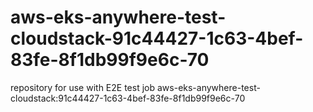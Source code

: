 # aws-eks-anywhere-test-cloudstack-91c44427-1c63-4bef-83fe-8f1db99f9e6c-70
repository for use with E2E test job aws-eks-anywhere-test-cloudstack:91c44427-1c63-4bef-83fe-8f1db99f9e6c-70

